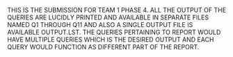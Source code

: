 THIS IS THE SUBMISSION FOR TEAM 1 PHASE 4.
ALL THE OUTPUT OF THE QUERIES ARE LUCIDLY PRINTED AND AVAILABLE IN SEPARATE FILES NAMED Q1 THROUGH Q11 AND ALSO A SINGLE OUTPUT FILE IS AVAILABLE OUTPUT.LST.
THE QUERIES PERTAINING TO REPORT WOULD HAVE MULTIPLE QUERIES WHICH IS THE DESIRED OUTPUT AND EACH QUERY WOULD FUNCTION AS DIFFERENT PART OF THE REPORT.  